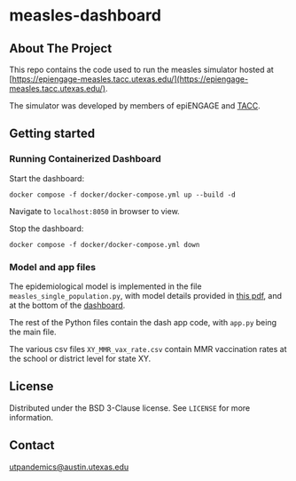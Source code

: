# measles-dashboard

## About The Project

This repo contains the code used to run the measles simulator hosted at [https://epiengage-measles.tacc.utexas.edu/](https://epiengage-measles.tacc.utexas.edu/).

The simulator was developed by members of epiENGAGE and [TACC](https://tacc.utexas.edu/).

## Getting started

### Running Containerized Dashboard

Start the dashboard:

```docker compose -f docker/docker-compose.yml up --build -d```

Navigate to `localhost:8050` in browser to view.

Stop the dashboard:

```docker compose -f docker/docker-compose.yml down```

### Model and app files

The epidemiological model is implemented in the file `measles_single_population.py`, with model details provided in [this pdf](https://epiengage-measles.tacc.utexas.edu/assets/epiENGAGE_Measles_Outbreak_Simulator%E2%80%93Model%20Details-2025.pdf), and at the bottom of the [dashboard](https://epiengage-measles.tacc.utexas.edu/).

The rest of the Python files contain the dash app code, with `app.py` being the main file.

The various csv files `XY_MMR_vax_rate.csv` contain MMR vaccination rates at the school or district level for state XY.


## License

Distributed under the BSD 3-Clause license. See `LICENSE` for more information.

## Contact

[utpandemics@austin.utexas.edu](utpandemics@austin.utexas.edu)